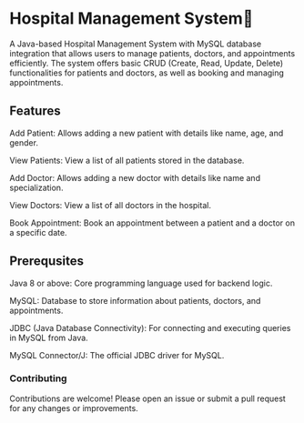 # Hospital Management System🏥
A Java-based Hospital Management System with MySQL database integration that allows users to manage patients, doctors, and appointments efficiently. The system offers basic CRUD (Create, Read, Update, Delete) functionalities for patients and doctors, as well as booking and managing appointments.
## Features
Add Patient: Allows adding a new patient with details like name, age, and gender.

View Patients: View a list of all patients stored in the database.

Add Doctor: Allows adding a new doctor with details like name and specialization.

View Doctors: View a list of all doctors in the hospital.

Book Appointment: Book an appointment between a patient and a doctor on a specific date.

## Prerequsites
Java 8 or above: Core programming language used for backend logic.

MySQL: Database to store information about patients, doctors, and appointments.

JDBC (Java Database Connectivity): For connecting and executing queries in MySQL from Java.

MySQL Connector/J: The official JDBC driver for MySQL.

### Contributing
Contributions are welcome! Please open an issue or submit a pull request for any changes or improvements.
